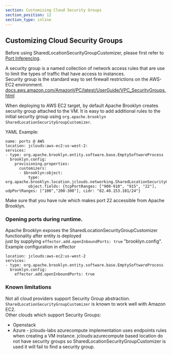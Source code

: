 ```yaml
---
section: Customizing Cloud Security Groups
section_position: 12
section_type: inline
---
```


## Customizing Cloud Security Groups

Before using SharedLocationSecurityGroupCustomizer, please first refer to [Port Inferencing](../../blueprints/custom-entities.html#port-inferencing).

A security group is a named collection of network access rules that are use to limit the types of traffic that have access to instances.<br>
Security group is the standard way to set firewall restrictions on the AWS-EC2 environment.
[docs.aws.amazon.com/AmazonVPC/latest/UserGuide/VPC_SecurityGroups.html](http://docs.aws.amazon.com/AmazonVPC/latest/UserGuide/VPC_SecurityGroups.html)

When deploying to AWS EC2 target, by default Apache Brooklyn creates security group attached to the VM.
It is easy to add additional rules to the initial security group using `org.apache.brooklyn SharedLocationSecurityGroupCustomizer`.

YAML Example:

    name: ports @ AWS
    location: jclouds:aws-ec2:us-west-2:
    services:
    - type: org.apache.brooklyn.entity.software.base.EmptySoftwareProcess
      brooklyn.config:
        provisioning.properties:
          customizers:
          - $brooklyn:object:
              type: org.apache.brooklyn.location.jclouds.networking.SharedLocationSecurityGroupCustomizer
              object.fields: {tcpPortRanges: ["900-910", "915", "22"], udpPortRanges: ["100","200-300"], cidr: "82.40.153.101/24"}


Make sure that you have rule which makes port 22 accessible from Apache Brooklyn.

### Opening ports during runtime.

Apache Brooklyn exposes the SharedLocationSecurityGroupCustomizer functionality after entity is deployed <br>
just by supplying `effector.add.openInboundPorts: true` "brooklyn.config".
Example configuration in effector

    location: jclouds:aws-ec2:us-west-2
    services:
    - type: org.apache.brooklyn.entity.software.base.EmptySoftwareProcess
      brooklyn.config:
        effector.add.openInboundPorts: true

### Known limitations

Not all cloud providers support Security Group abstraction.
`SharedLocationSecurityGroupCustomizer` is known to work well with Amazon EC2.<br>
Other clouds which support Security Groups:

- Openstack
- Azure - jclouds-labs azurecompute implementation uses endpoints rules when creating a VM instance.
  jclouds:azurecompute based location do not have security groups so SharedLocationSecurityGroupCustomizer is used it will fail to find a security group.

